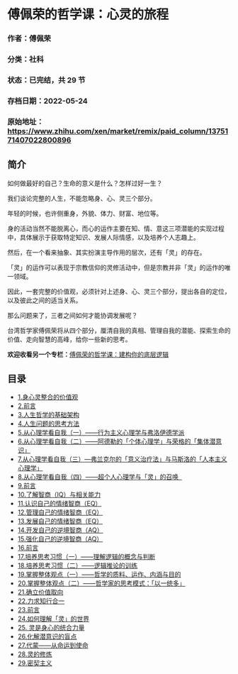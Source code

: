 # 傅佩荣的哲学课：心灵的旅程

### 作者：傅佩荣

### 分类：社科

### 状态：已完结，共 29 节

### 存档日期：2022-05-24

### 原始地址：https://www.zhihu.com/xen/market/remix/paid_column/1375171407022800896


## 简介
如何做最好的自己？生命的意义是什么？怎样过好一生？


我们谈论完整的人生，不能忽略身、心、灵三个部分。


年轻的时候，也许侧重身，外貌、体力、财富、地位等。


身的活动当然不能脱离心，而心的运作主要在知、情、意这三项潜能的实现过程中，具体展示于获取特定知识、发展人际情感，以及培养个人志趣上。


然后，在一个看来抽象、其实扮演主导作用的层次，还有「灵」的存在。


「灵」的运作可以表现于宗教信仰的灵修活动中，但是宗教并非「灵」的运作的唯一领域。


因此，一套完整的价值观，必须针对上述身、心、灵三个部分，提出各自的定位，以及彼此之间的适当关系。


那么问题来了，三者之间如何才能协调发展呢？


台湾哲学家傅佩荣将从四个部分，厘清自我的真相、管理自我的潜能、探索生命的价值、走向智慧的高峰，给你一些新的思考。


**欢迎收看另一个专栏：**[傅佩荣的哲学课：建构你的底层逻辑](https://www.zhihu.com/remix/albums/1124369058832994304)




## 目录
- [1.身心灵整合的价值观](1.身心灵整合的价值观.md)
- [2.前言](2.前言.md)
- [3.人生哲学的基础架构](3.人生哲学的基础架构.md)
- [4.人生问题的思考方法](4.人生问题的思考方法.md)
- [5.从心理学看自我（一）——行为主义心理学与弗洛伊德学派](5.从心理学看自我（一）——行为主义心理学与弗洛伊德学派.md)
- [6.从心理学看自我（二）——阿德勒的「个体心理学」与荣格的「集体潜意识」](6.从心理学看自我（二）——阿德勒的「个体心理学」与荣格的「集体潜意识」.md)
- [7.从心理学看自我（三）—弗兰克尔的「意义治疗法」与马斯洛的「人本主义心理学」](7.从心理学看自我（三）—弗兰克尔的「意义治疗法」与马斯洛的「人本主义心理学」.md)
- [8.从心理学看自我（四）——超个人心理学与「灵」的召唤  ](8.从心理学看自我（四）——超个人心理学与「灵」的召唤%20 .md)
- [9.前言](9.前言.md)
- [10.了解智商（IQ）与相关能力](10.了解智商（IQ）与相关能力.md)
- [11.认识自己的情绪智商（EQ）](11.认识自己的情绪智商（EQ）.md)
- [12.管理自己的情绪智商（EQ）](12.管理自己的情绪智商（EQ）.md)
- [13.发展自己的情绪智商（EQ）](13.发展自己的情绪智商（EQ）.md)
- [14.开发自己的逆境智商（AQ）](14.开发自己的逆境智商（AQ）.md)
- [15.强化自己的逆境智商（AQ）](15.强化自己的逆境智商（AQ）.md)
- [16.前言](16.前言.md)
- [17.培养思考习惯（一）——理解逻辑的概念与判断](17.培养思考习惯（一）——理解逻辑的概念与判断.md)
- [18.培养思考习惯（二）——逻辑推论的训练](18.培养思考习惯（二）——逻辑推论的训练.md)
- [19.掌握整体观点（一）——哲学的质料、运作、内涵与目的](19.掌握整体观点（一）——哲学的质料、运作、内涵与目的.md)
- [20.掌握整体观点（二）——哲学家的思考模式：「以一统多」](20.掌握整体观点（二）——哲学家的思考模式：「以一统多」.md)
- [21.确立价值取向](21.确立价值取向.md)
- [22.力求知行合一](22.力求知行合一.md)
- [23.前言](23.前言.md)
- [24.如何理解「灵」的世界](24.如何理解「灵」的世界.md)
- [25. 灵是身心的统合力量](25. 灵是身心的统合力量.md)
- [26.化解潜意识的盲点](26.化解潜意识的盲点.md)
- [27.代蒙——从命运到使命](27.代蒙——从命运到使命.md)
- [28.灵的修炼](28.灵的修炼.md)
- [29.密契主义](29.密契主义.md)